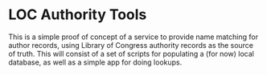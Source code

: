 # LOC Authority Tools
This is a simple proof of concept of a service to provide name matching
for author records, using Library of Congress authority records as the source
of truth.  This will consist of a set of scripts for populating a (for now) local
database, as well as a simple app for doing lookups.
